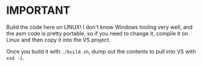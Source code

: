 # IMPORTANT

Build the code here on LINUX! I don't know Windows tooling very well, and the asm code is pretty portable, so if you need to change it, compile it on Linux and then copy it into the VS project.

Once you build it with `./build.sh`, dump out the contents to pull into VS with `xxd -i`.